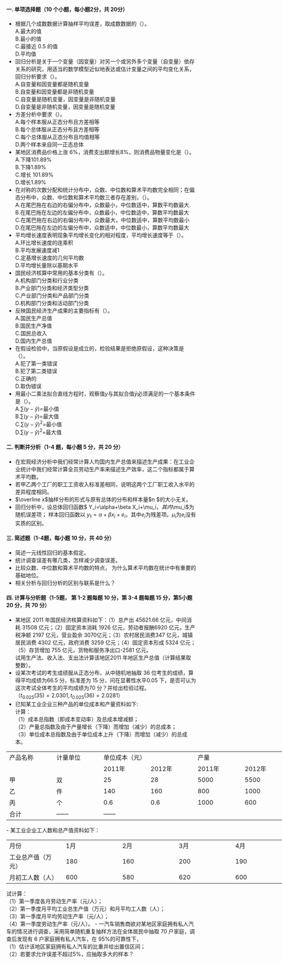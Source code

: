 #### 一. 单项选择题（10 个小题，每小题2分，共 20分）


 -  根据几个成数数据计算抽样平均误差，取成数数据的（）。<br />A.最大的值<br />B.最小的值<br />C.最接近 0.5 的值<br />D.平均值 
-  回归分析是关于一个变量（因变量）对另一个或另外多个变量（自变量）依存关系的研究，用适当的数学模型近似地表达或估计变量之间的平均变化关系，回归分析要求（）。<br />A.自变量和因变量都是随机变量<br />B.自变量和因变量都是非随机变量<br />C.自变量是随机变量，因变量是非随机变量<br />D.自变量是非随机变量，因变量是随机变量 
-  方差分析中要求（）。<br />A.每个样本服从正态分布且方差相等<br />B.每个总体服从正态分布且方差相等<br />C.每个总体服从正态分布且均值相等<br />D.两个样本来自同一正态总体 
-  某地区消费品价格上涨 6%，消费支出额增长8%，则消费品物量变化是（）。<br />A.下降101.89%<br />B.下降1.89%<br />C.增长 101.89%<br />D.增长1.89% 
-  在对称的次数分配和统计分布中，众数、中位数和算术平均数完全相同；在偏态分布中，众数、中位数和算术平均数三者存在差别，（）。<br />A.在尾巴拖在右边的右偏分布中，众数最小，中位数适中，算数平均数最大.<br />B.在尾巴拖在左边的左偏分布中，众数最小，中位数适中，算数平均数最大<br />C.在尾巴拖在右边的右偏分布中，众数最大，中位数适中，算数平均数最小<br />D.在尾巴拖在左边的左偏分布中，众数适中，中位数最小，算数平均数最大 
-  平均增长速度表明现象平均增长变化的相对程度，平均增长速度等于（）。<br />A.环比增长速度的连乘积<br />B.平均发展速度减1<br />C.定基增长速度的几何平均数<br />D.平均增长量除以基期水平 
-  国民经济核算中常用的基本分类有（）。<br />A.机构部门分类和行业分类<br />B.产业部门分类和经济类型分类<br />C.产业部门分类和产品部门分类<br />D.机构部门分类和活动部门分类 
-  反映国民经济生产成果的主要指标有（）。<br />A.国民生产总值<br />B.国民生产净值<br />C.国民总收入<br />D.国内生产总值 
-  在假设检验中，当原假设是成立的，检验结果是拒绝原假设，这种决策是（）。<br />A.犯了第一类错误<br />B.犯了第二类错误<br />C.正确的<br />D.取伪错误 
-  用最小二乘法拟合直线方程时，观察值$y$与其拟合值$\hat y$必须满足的一个基本条件是（）。<br />A.$∑(y-\hat y)=$最小值<br />B.$∑(y-\hat y)=$最大值<br />C.$∑(y-\hat y)^2=$最小值<br />D.$\sum(y-\hat y)^2=$最大值 


 #### 二. 判断并分析（1-4 题，每小题 5 分，共 20 分）


 - 在宏观经济分析中我们经常计算人均国内生产总值来描述生产成果：在工业企业统计中我们经常计算全员劳动生产率来描述生产效率，这二个指标都属于算术平均数。
- 若甲乙两个工厂的职工工资收入标准差相同，说明这两个工厂职工收入水平的差异程度相同。
- $\overline x$抽样分布的形式与原有总体的分布和样本量$n $的大小无关。
- 回归分析中，设总体回归函数$ Y_i=\alpha+\beta X_i+\mu_i$，其内$\mu_i$为随机误差项； 样本回归函数以 $y_1=\alpha+\beta x_i+e_i$，其中$e_i$为残差项。$\mu_i$为$e_i$没有实质的区别。


 #### 三. 简述题（1-4题，每小题 10 分，共 40 分）


 - 简述一元线性回归的基本假定。
- 统计调查误差有哪几类，怎样减少调查误差。
- 比较众数、中位数和算术平均数的特点， 为什么算术平均数在统计中有重要的基础地位。
- 相关分析与回归分析的区别与联系是什么？


 #### 四. 计算与分析题（1-5题， 第 1-2 题每题 10 分，第 3-4 题每题 15 分，第5小题 20 分，共 70 分）


 -  某地区 2011 年国民经济核算资料如下：（1）总产出 45621.66 亿元，中间消耗 31508 亿元；（2）固定资本消耗 1926 亿元，劳动者报酬6920 亿元，生产税净额 2197 亿元，营业盈余 3070亿元；（3）农村居民消费347 亿元，城镇居民消费 4302 亿元，政府消费 3259 亿元；（4）固定资本形成 5324 亿元；（5）存货增加 755 亿元，货物和服务净出口-2581 亿元。<br />试用生产法、收入法、支出法计算该地区2011 年地区生产总值（计算结果取整数）。 
-  设某次考试的考生成绩服从正态分布，从中随机地抽取 36 位考生的成绩，算得平均成绩为66.5 分，标准差为 15 分，问在显著性水平0.05 下，是否可认为这次考试全体考生的平均成绩为70 分？并给出检验过程。<br />（$t_{0.025}(35)=2.0301,t_{0.025}(36)=2.0281$） 
-  已知某工业企业三种产品的单位成本和产量资料如下: <br />计算：<br />（1）成本总指数（即成本变动率）及总成本增减额；<br />（2）产量总指数及由于产量增长（下降）而增加（减少）的总成本；<br />（3）单位成本总指数及由于单位成本上升（下降）而增加（减少）的总成本。 
<table data-lake-id="5a137564" id="5a137564" margin="true" class="lake-table" style="width: 750px"><colgroup><col width="125"><col width="125"><col width="125"><col width="125"><col width="125"><col width="125"></colgroup><tbody><tr data-lake-id="uc9c2b27e" id="uc9c2b27e"><td data-lake-id="u3114f209" id="u3114f209">产品名称
 </td><td data-lake-id="u1e442ea3" id="u1e442ea3">计量单位
 </td><td data-lake-id="u3095e509" id="u3095e509">单位成本（元）
 </td><td data-lake-id="ud93dcaae" id="ud93dcaae"></td><td data-lake-id="u8089d50d" id="u8089d50d">产量
 </td><td data-lake-id="u19e55667" id="u19e55667"></td></tr><tr data-lake-id="ucc93fe5e" id="ucc93fe5e"><td data-lake-id="ua7d0fa56" id="ua7d0fa56"></td><td data-lake-id="u241a462b" id="u241a462b"></td><td data-lake-id="ucc13f3ba" id="ucc13f3ba">2011年
 </td><td data-lake-id="u538054cf" id="u538054cf">2012年
 </td><td data-lake-id="u1954cea6" id="u1954cea6">2011年
 </td><td data-lake-id="u74508527" id="u74508527">2012年
 </td></tr><tr data-lake-id="u3dfa97bc" id="u3dfa97bc"><td data-lake-id="u99561f7e" id="u99561f7e">甲
 </td><td data-lake-id="u2f046223" id="u2f046223">双
 </td><td data-lake-id="ud00687a5" id="ud00687a5">25
 </td><td data-lake-id="ub7c0a45a" id="ub7c0a45a">28
 </td><td data-lake-id="u63d3dd16" id="u63d3dd16">5000
 </td><td data-lake-id="u882b1bbb" id="u882b1bbb">5500
 </td></tr><tr data-lake-id="ueaa06793" id="ueaa06793"><td data-lake-id="u6d352dac" id="u6d352dac">乙
 </td><td data-lake-id="u8c51133c" id="u8c51133c">件
 </td><td data-lake-id="ue34852c0" id="ue34852c0">140
 </td><td data-lake-id="u6d5986fd" id="u6d5986fd">160
 </td><td data-lake-id="u9a47a699" id="u9a47a699">800
 </td><td data-lake-id="u322a4bac" id="u322a4bac">1000
 </td></tr><tr data-lake-id="u7abe44bc" id="u7abe44bc"><td data-lake-id="u988b0111" id="u988b0111">丙
 </td><td data-lake-id="u461a788d" id="u461a788d">个
 </td><td data-lake-id="udbbb937b" id="udbbb937b">0.6
 </td><td data-lake-id="u9ffb9402" id="u9ffb9402">0.6
 </td><td data-lake-id="u9d5a9050" id="u9d5a9050">1000
 </td><td data-lake-id="udd1d19a4" id="udd1d19a4">600
 </td></tr><tr data-lake-id="u38c95025" id="u38c95025"><td data-lake-id="u43abe349" id="u43abe349">合计
 </td><td data-lake-id="u23250ed2" id="u23250ed2">——
 </td><td data-lake-id="u7732a318" id="u7732a318">——
 </td><td data-lake-id="ud9cbbf92" id="ud9cbbf92"></td><td data-lake-id="u414781f7" id="u414781f7"></td><td data-lake-id="uc38313fe" id="uc38313fe"></td></tr></tbody></table>-  某工业企业工人数和总产值资料如下： 
<table data-lake-id="995cf3bc" id="995cf3bc" margin="true" class="lake-table" style="width: 750px"><colgroup><col width="150"><col width="150"><col width="150"><col width="150"><col width="150"></colgroup><tbody><tr data-lake-id="uad80c720" id="uad80c720"><td data-lake-id="u3b9bfcff" id="u3b9bfcff">月份
 </td><td data-lake-id="u6670b273" id="u6670b273">1月
 </td><td data-lake-id="ud8e37d06" id="ud8e37d06">2月
 </td><td data-lake-id="ubd3a5b9b" id="ubd3a5b9b">3月
 </td><td data-lake-id="u93cf5bf3" id="u93cf5bf3">4月
 </td></tr><tr data-lake-id="u3f095e84" id="u3f095e84"><td data-lake-id="u17e68f4d" id="u17e68f4d">工业总产值（万元）
 </td><td data-lake-id="u6f850eaa" id="u6f850eaa">180
 </td><td data-lake-id="u91a33c06" id="u91a33c06">160
 </td><td data-lake-id="u47998312" id="u47998312">200
 </td><td data-lake-id="u21542821" id="u21542821">190
 </td></tr><tr data-lake-id="uc0825c40" id="uc0825c40"><td data-lake-id="uee0855ad" id="uee0855ad">月初工人数（人）
 </td><td data-lake-id="u7e1661d7" id="u7e1661d7">600
 </td><td data-lake-id="u4c6e99b9" id="u4c6e99b9">580
 </td><td data-lake-id="u9de0e1f7" id="u9de0e1f7">620
 </td><td data-lake-id="u683060f2" id="u683060f2">600
 </td></tr></tbody></table>试计算：<br />（1）第一季度各月劳动生产率（元/人）；<br />（2）第一季度月平均工业总生产值（万元）和月平均工人数（人）；<br />（3）第一季度月平均劳动生产率（元/人）；<br />（4）第一季度劳动生产率（元/人）。 
 -  一汽车销售商欲对某地区家庭拥有私人汽车的情况进行调查，采用简单随机重复抽样方法在全体居民中抽取 70 户家庭，调查后发现有 6 户家庭拥有私人汽车，在 95%的可靠性下，<br />（1）估计该地区家庭拥有私人汽车的比重并给出置信区间；<br />（2）若要求允许误差不超过5%，应抽取多大的样本？ 
